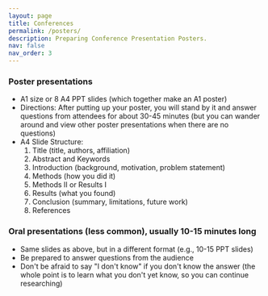 ```yaml
---
layout: page
title: Conferences
permalink: /posters/
description: Preparing Conference Presentation Posters.
nav: false
nav_order: 3
---
```


### Poster presentations

   - A1 size or 8 A4 PPT slides (which together make an A1 poster)
   - Directions: After putting up your poster, you will stand by it and answer questions from attendees for about 30-45 minutes (but you can wander around and view other poster presentations when there are no questions)
   - A4 Slide Structure:
      1. Title (title, authors, affiliation)
      2. Abstract and Keywords
      3. Introduction (background, motivation, problem statement)
      4. Methods (how you did it)
      5. Methods II or Results I
      6. Results (what you found)
      7. Conclusion (summary, limitations, future work)
      8. References

### Oral presentations (less common), usually 10-15 minutes long

   - Same slides as above, but in a different format (e.g., 10-15 PPT slides)
   - Be prepared to answer questions from the audience
   - Don't be afraid to say "I don't know" if you don't know the answer (the whole point is to learn what you don't yet know, so you can continue researching)
